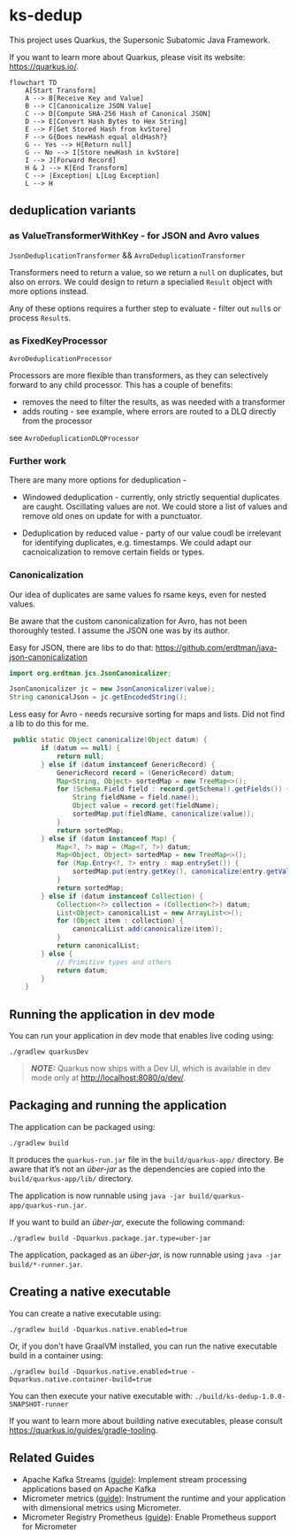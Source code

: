 # ks-dedup

This project uses Quarkus, the Supersonic Subatomic Java Framework.

If you want to learn more about Quarkus, please visit its website: <https://quarkus.io/>.

```mermaid
flowchart TD
    A[Start Transform]
    A --> B[Receive Key and Value]
    B --> C[Canonicalize JSON Value]
    C --> D[Compute SHA-256 Hash of Canonical JSON]
    D --> E[Convert Hash Bytes to Hex String]
    E --> F[Get Stored Hash from kvStore]
    F --> G{Does newHash equal oldHash?}
    G -- Yes --> H[Return null]
    G -- No --> I[Store newHash in kvStore]
    I --> J[Forward Record]
    H & J --> K[End Transform]
    C --> |Exception| L[Log Exception]
    L --> H
```


## deduplication variants

### as ValueTransformerWithKey - for JSON and Avro values

`JsonDeduplicationTransformer` && `AvroDeduplicationTransformer`

Transformers need to return a value, so we return a `null` on duplicates, but also on errors. 
We could design to return a specialied `Result` object with more options instead.

Any of these options requires a further step to evaluate - filter out `null`s or process `Result`s. 

### as FixedKeyProcessor

`AvroDeduplicationProcessor`

Processors are more flexible than transformers, as they can selectively forward to any child processor. This has a couple of benefits:

* removes the need to filter the results, as was needed with a transformer
* adds routing - see example, where errors are routed to a DLQ directly from the processor

see `AvroDeduplicationDLQProcessor`

### Further work

There are many more options for deduplication - 

* Windowed deduplication - currently, only strictly sequential duplicates are caught. Oscillating values are not. We could store a list of values and remove old ones on update for with a punctuator.

* Deduplication by reduced value - party of our value coudl be irrelevant for identifying duplicates, e.g. timestamps. We could adapt our cacnoicalization to remove certain fields or types. 


### Canonicalization

Our idea of duplicates are same values fo rsame keys, even for nested values.

Be aware that the custom canonicalization for Avro, has not been thoroughly tested. I assume the JSON one was by its author.  

Easy for JSON, there are libs to do that: https://github.com/erdtman/java-json-canonicalization

```java
import org.erdtman.jcs.JsonCanonicalizer;            

JsonCanonicalizer jc = new JsonCanonicalizer(value);
String canonicalJson = jc.getEncodedString();
```

Less easy for Avro - needs recursive sorting for maps and lists. Did not find a lib to do this for me. 

```java
 public static Object canonicalize(Object datum) {
        if (datum == null) {
            return null;
        } else if (datum instanceof GenericRecord) {
            GenericRecord record = (GenericRecord) datum;
            Map<String, Object> sortedMap = new TreeMap<>();
            for (Schema.Field field : record.getSchema().getFields()) {
                String fieldName = field.name();
                Object value = record.get(fieldName);
                sortedMap.put(fieldName, canonicalize(value));
            }
            return sortedMap;
        } else if (datum instanceof Map) {
            Map<?, ?> map = (Map<?, ?>) datum;
            Map<Object, Object> sortedMap = new TreeMap<>();
            for (Map.Entry<?, ?> entry : map.entrySet()) {
                sortedMap.put(entry.getKey(), canonicalize(entry.getValue()));
            }
            return sortedMap;
        } else if (datum instanceof Collection) {
            Collection<?> collection = (Collection<?>) datum;
            List<Object> canonicalList = new ArrayList<>();
            for (Object item : collection) {
                canonicalList.add(canonicalize(item));
            }
            return canonicalList;
        } else {
            // Primitive types and others
            return datum;
        }
    }
```


## Running the application in dev mode

You can run your application in dev mode that enables live coding using:

```shell script
./gradlew quarkusDev
```

> **_NOTE:_**  Quarkus now ships with a Dev UI, which is available in dev mode only at <http://localhost:8080/q/dev/>.

## Packaging and running the application

The application can be packaged using:

```shell script
./gradlew build
```

It produces the `quarkus-run.jar` file in the `build/quarkus-app/` directory.
Be aware that it’s not an _über-jar_ as the dependencies are copied into the `build/quarkus-app/lib/` directory.

The application is now runnable using `java -jar build/quarkus-app/quarkus-run.jar`.

If you want to build an _über-jar_, execute the following command:

```shell script
./gradlew build -Dquarkus.package.jar.type=uber-jar
```

The application, packaged as an _über-jar_, is now runnable using `java -jar build/*-runner.jar`.

## Creating a native executable

You can create a native executable using:

```shell script
./gradlew build -Dquarkus.native.enabled=true
```

Or, if you don't have GraalVM installed, you can run the native executable build in a container using:

```shell script
./gradlew build -Dquarkus.native.enabled=true -Dquarkus.native.container-build=true
```

You can then execute your native executable with: `./build/ks-dedup-1.0.0-SNAPSHOT-runner`

If you want to learn more about building native executables, please consult <https://quarkus.io/guides/gradle-tooling>.

## Related Guides

- Apache Kafka Streams ([guide](https://quarkus.io/guides/kafka-streams)): Implement stream processing applications based on Apache Kafka
- Micrometer metrics ([guide](https://quarkus.io/guides/micrometer)): Instrument the runtime and your application with dimensional metrics using Micrometer.
- Micrometer Registry Prometheus ([guide](https://quarkus.io/guides/micrometer)): Enable Prometheus support for Micrometer
